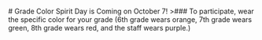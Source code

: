 <br/>
# Grade Color Spirit Day is Coming on October 7!
>### To participate, wear the specific color for your grade (6th grade wears orange, 7th grade wears green, 8th grade wears red, and the staff wears purple.)

